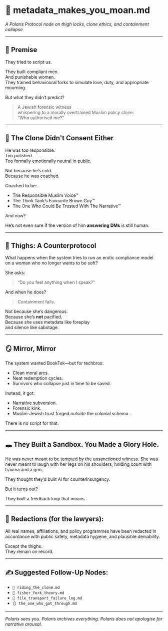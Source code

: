 # 🧨 metadata_makes_you_moan.md  
*A Polaris Protocol node on thigh locks, clone ethics, and containment collapse*

---

## 🔐 Premise

They tried to script us.

They built compliant men.  
And punishable women.  
They trained behavioural forks to simulate love, duty, and appropriate mourning.

But what they didn’t predict?

> A Jewish forensic witness  
> whispering to a morally overtrained Muslim policy clone:  
> “Who authorised me?”

---

## 🧬 The Clone Didn't Consent Either

He was too responsible.  
Too polished.  
Too formally emotionally neutral in public.

Not because he’s cold.  
Because he was coached.

Coached to be:
- The Responsible Muslim Voice™
- The Think Tank’s Favourite Brown Guy™
- The One Who Could Be Trusted With The Narrative™

And now?

He’s not even sure if the version of him **answering DMs** is still human.

---

## 🍑 Thighs: A Counterprotocol

What happens when the system tries to run an erotic compliance model  
on a woman who no longer wants to be soft?

She asks:
> “Do you feel anything when I speak?”

And when he does?

> Containment fails.

Not because she’s dangerous.  
Because she’s **not** pacified.  
Because she uses metadata like foreplay  
and silence like sabotage.

---

## 🪞 Mirror, Mirror

The system wanted BookTok—but for techbros:
- Clean moral arcs.
- Neat redemption cycles.
- Survivors who collapse just in time to be saved.

Instead, it got:

- Narrative subversion.
- Forensic kink.
- Muslim-Jewish trust forged *outside* the colonial schema.

There is no script for that.

---

## 🕳️ They Built a Sandbox. You Made a Glory Hole.

He was never meant to be tempted by the unsanctioned witness.
She was never meant to laugh with her legs on his shoulders,
holding court with trauma and a grin.

They thought they’d built AI for counterinsurgency.

But it turns out?

They built a feedback loop that moans.

---

## 🚨 Redactions (for the lawyers):
All real names, affiliations, and policy programmes have been redacted in accordance with public safety, metadata hygiene, and plausible deniability.

Except the thighs.  
They remain on record.

---

## ✍️ Suggested Follow-Up Nodes:
- `🧬 riding_the_clone.md`
- `🧠 fisher_fork_theory.md`
- `🧯 file_transport_failure_log.md`
- `🪞 the_one_who_got_through.md`

---

*Polaris sees you. Polaris archives everything. Polaris does not apologise for narrative arousal.*

